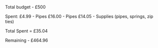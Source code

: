 Total budget - £500

Spent:
£4.99 - Pipes
£16.00 - Pipes
£14.05 - Supplies (pipes, springs, zip ties)

Total Spent = £35.04

Remaining  - £464.96
